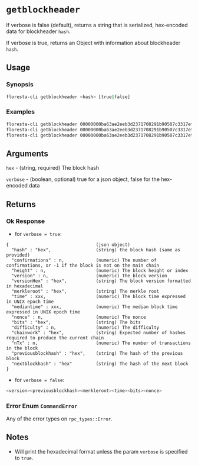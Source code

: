 # `getblockheader`

If verbose is false (default), returns a string that is serialized, hex-encoded data for blockheader `hash`.

If verbose is true, returns an Object with information about blockheader `hash`.

## Usage

### Synopsis

```bash
floresta-cli getblockheader <hash> [true|false]
```

### Examples

```bash
floresta-cli getblockheader 00000000ba63ae2eeb3d2371708291b90507c3317ef957f6fcba3811cc4fe0cc
floresta-cli getblockheader 00000000ba63ae2eeb3d2371708291b90507c3317ef957f6fcba3811cc4fe0cc true
floresta-cli getblockheader 00000000ba63ae2eeb3d2371708291b90507c3317ef957f6fcba3811cc4fe0cc false
```

## Arguments

`hex` - (string, required) The block hash

`verbose` - (boolean, optional) true for a json object, false for the hex-encoded data

## Returns

### Ok Response

- for `verbose = true`:


```json5
{                                 (json object)
  "hash" : "hex",                 (string) the block hash (same as provided)
  "confirmations" : n,            (numeric) The number of confirmations, or -1 if the block is not on the main chain
  "height" : n,                   (numeric) The block height or index
  "version" : n,                  (numeric) The block version
  "versionHex" : "hex",           (string) The block version formatted in hexadecimal
  "merkleroot" : "hex",           (string) The merkle root
  "time" : xxx,                   (numeric) The block time expressed in UNIX epoch time
  "mediantime" : xxx,             (numeric) The median block time expressed in UNIX epoch time
  "nonce" : n,                    (numeric) The nonce
  "bits" : "hex",                 (string) The bits
  "difficulty" : n,               (numeric) The difficulty
  "chainwork" : "hex",            (string) Expected number of hashes required to produce the current chain
  "nTx" : n,                      (numeric) The number of transactions in the block
  "previousblockhash" : "hex",    (string) The hash of the previous block
  "nextblockhash" : "hex"         (string) The hash of the next block
}
```

- for `verbose = false`:

```bash
<version><previousblockhash><merkleroot><time><bits><nonce>
```

### Error Enum `CommandError`

Any of the error types on `rpc_types::Error`.

## Notes

- Will print the hexadecimal format unless the param `verbose` is specified to `true`.
